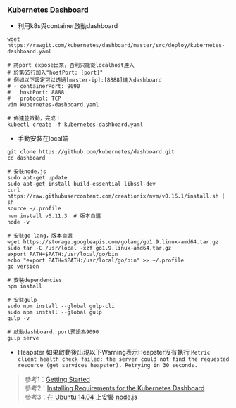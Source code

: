 ### Kubernetes Dashboard

* 利用k8s與container啟動dashboard

```
wget https://rawgit.com/kubernetes/dashboard/master/src/deploy/kubernetes-dashboard.yaml

# 將port expose出來，否則只能從localhost連入
# 於第65行加入"hostPort: [port]"
# 例如以下設定可以透過[master-ip]:[8888]進入dashboard
# - containerPort: 9090
#   hostPort: 8888
#   protocol: TCP
vim kubernetes-dashboard.yaml

# 佈建並啟動，完成！
kubectl create -f kubernetes-dashboard.yaml
```

* 手動安裝在local端

```
git clone https://github.com/kubernetes/dashboard.git
cd dashboard

# 安裝node.js
sudo apt-get update
sudo apt-get install build-essential libssl-dev
curl https://raw.githubusercontent.com/creationix/nvm/v0.16.1/install.sh | sh
source ~/.profile
nvm install v6.11.3  # 版本自選
node -v

# 安裝go-lang，版本自選
wget https://storage.googleapis.com/golang/go1.9.linux-amd64.tar.gz
sudo tar -C /usr/local -xzf go1.9.linux-amd64.tar.gz
export PATH=$PATH:/usr/local/go/bin
echo "export PATH=$PATH:/usr/local/go/bin" >> ~/.profile
go version

# 安裝dependencies
npm install

# 安裝gulp
sudo npm install --global gulp-cli
sudo npm install --global gulp
gulp -v

# 啟動dashboard，port預設為9090
gulp serve
```

* Heapster
如果啟動後出現以下Warning表示Heapster沒有執行
```Metric client health check failed: the server could not find the requested resource (get services heapster). Retrying in 30 seconds.```



> 參考1：[Getting Started](https://github.com/kubernetes/dashboard/blob/master/docs/devel/getting-started.md)  
> 參考2：[Installing Requirements for the Kubernetes Dashboard](https://github.com/kubernetes/dashboard/blob/master/docs/devel/requirements-installation.md)  
> 參考3：[在 Ubuntu 14.04 上安裝 node.js](https://tw-hkt.gitbooks.io/blog/content/zai_ubuntu_14__04_shang_an_zhuang_node__js.html)

